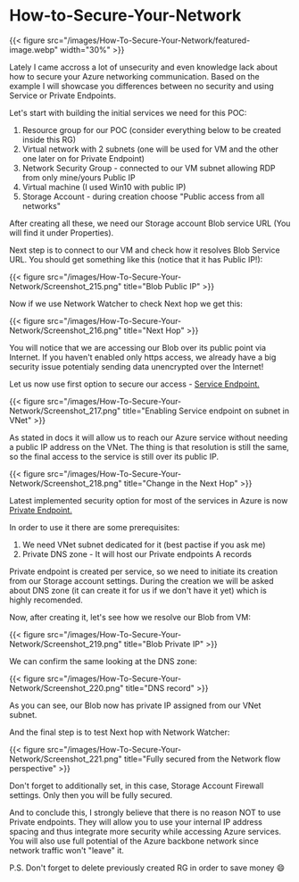 # How-to-Secure-Your-Network

{{< figure src="/images/How-To-Secure-Your-Network/featured-image.webp" width="30%" >}}

Lately I came accross a lot of unsecurity and even knowledge lack about how to secure your Azure networking communication. Based on the example I will showcase you differences between no security and using Service or Private Endpoints.
<!--more-->
Let's start with building the initial services we need for this POC:
1. Resource group for our POC (consider everything below to be created inside this RG)
2. Virtual network with 2 subnets (one will be used for VM and the other one later on for Private Endpoint)
3. Network Security Group - connected to our VM subnet allowing RDP from only mine/yours Public IP
4. Virtual machine (I used Win10 with public IP)
5. Storage Account - during creation choose "Public access from all networks"

After creating all these, we need our Storage account Blob service URL (You will find it under Properties).

Next step is to connect to our VM and check how it resolves Blob Service URL. You should get something like this (notice that it has Public IP!):

{{< figure src="/images/How-To-Secure-Your-Network/Screenshot_215.png" title="Blob Public IP" >}}

Now if we use Network Watcher to check Next hop we get this:
 
{{< figure src="/images/How-To-Secure-Your-Network/Screenshot_216.png" title="Next Hop" >}}

You will notice that we are accessing our Blob over its public point via Internet. If you haven't enabled only https access, we already have a big security issue potentialy sending data unencrypted over the Internet!

Let us now use first option to secure our access - [Service Endpoint.](https://docs.microsoft.com/en-us/azure/virtual-network/virtual-network-service-endpoints-overview)

{{< figure src="/images/How-To-Secure-Your-Network/Screenshot_217.png" title="Enabling Service endpoint on subnet in VNet" >}}

As stated in docs it will allow us to reach our Azure service without needing a public IP address on the VNet. The thing is that resolution is still the same, so the final access to the service is still over its public IP.

{{< figure src="/images/How-To-Secure-Your-Network/Screenshot_218.png" title="Change in the Next Hop" >}}

Latest implemented security option for most of the services in Azure is now [Private Endpoint.](https://docs.microsoft.com/en-us/azure/private-link/private-endpoint-overview)

In order to use it there are some prerequisites:
1. We need VNet subnet dedicated for it (best pactise if you ask me)
2. Private DNS zone - It will host our Private endpoints A records

Private endpoint is created per service, so we need to initiate its creation from our Storage account settings. During the creation we will be asked about DNS zone (it can create it for us if we don't have it yet) which is highly recomended.

Now, after creating it, let's see how we resolve our Blob from VM:

{{< figure src="/images/How-To-Secure-Your-Network/Screenshot_219.png" title="Blob Private IP" >}}

We can confirm the same looking at the DNS zone:

{{< figure src="/images/How-To-Secure-Your-Network/Screenshot_220.png" title="DNS record" >}}

As you can see, our Blob now has private IP assigned from our VNet subnet.

And the final step is to test Next hop with Network Watcher:

{{< figure src="/images/How-To-Secure-Your-Network/Screenshot_221.png" title="Fully secured from the Network flow perspective" >}}

Don't forget to additionally set, in this case, Storage Account Firewall settings. Only then you will be fully secured.

And to conclude this, I strongly believe that there is no reason NOT to use Private endpoints. They will allow you to use your internal IP address spacing and thus integrate more security while accessing Azure services. You will also use full potential of the Azure backbone network since network traffic won't "leave" it.

P.S. Don't forget to delete previously created RG in order to save money :smile:

